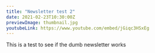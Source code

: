 ```yaml
---
title: "Newsletter test 2"
date: 2021-02-23T10:30:00Z
previewImage: thumbnail.jpg
youtubeLink: https://www.youtube.com/embed/jGiqc3HSxEg
---
```


This is a test to see if the dumb newsletter works
